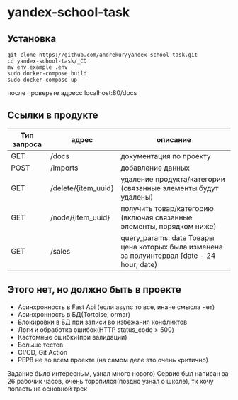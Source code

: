 # yandex-school-task
## Установка
```
git clone https://github.com/andrekur/yandex-school-task.git
cd yandex-school-task/_CD
mv env.example .env
sudo docker-compose build
sudo docker-compose up
```
после проверьте адресс localhost:80/docs
## Ссылки в продукте

Тип запроса | адрес | описание 
--- | --- | --- 
GET |/docs  | документация по проекту 
POST |/imports | добавление данных 
GET |/delete/{item_uuid} | удаление продукта/категории (связанные элементы будут удалены)
GET |/node/{item_uuid} | получить товар/категорию (включая связанные элементы, порядком ниже)
GET |/sales | query_params: date Товары цена которых была изменена за полуинтервал [date - 24 hour; date)


## Этого нет, но должно быть в проекте

- Асинхронность в Fast Api (если async то все, иначе смысла нет)
- Асинхронность в БД(Tortoise, ormar)
- Блокировки в БД при записи во избежания конфликтов
- Логи и обработка ошибок(HTTP status_code > 500)
- Кастомные ошибки(при валидации)
- Больше тестов
- CI/CD, Git Action
- PEP8 не во всем проекте (на самом деле это очень критично)

Задание было интересным, узнал много нового)
Сервис был написан за 26 рабочик часов, очень торопился(поздно узнал о школе), тк хочу попасть на основной трек
